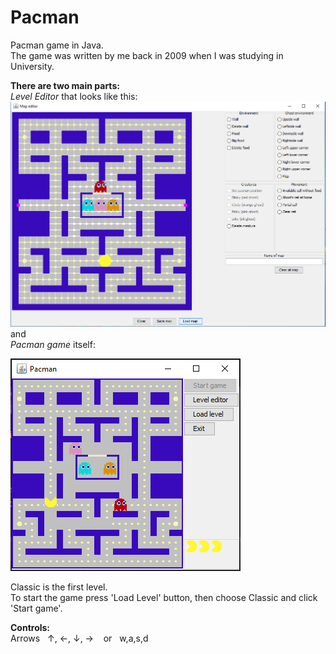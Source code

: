 # Pacman

Pacman game in Java.</br>
The game was written by me back in 2009 when I was studying in University.</br>

**There are two main parts:** </br>
_Level Editor_ that looks like this:
<img src="https://raw.githubusercontent.com/art1988/Pacman/master/LevelEditor.png?token=GHSAT0AAAAAABULS5HRKPPYGE7CJBWNP3EIY4XI3LA"/>
</br>and</br>
_Pacman game_ itself:

<img src="https://raw.githubusercontent.com/art1988/Pacman/master/Pacman.png?token=GHSAT0AAAAAABULS5HRFLMZMC53G7AFU4TSY4XI7KA"/>

Classic is the first level.</br>
To start the game press 'Load Level' button, then choose Classic and click 'Start game'.

**Controls:**</br>
Arrows  &nbsp; ↑, ←, ↓, → &nbsp;&nbsp; or &nbsp; w,a,s,d
